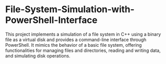 # File-System-Simulation-with-PowerShell-Interface
This project implements a simulation of a file system in C++ using a binary file as a virtual disk and provides a command-line interface through PowerShell. It mimics the behavior of a basic file system, offering functionalities for managing files and directories, reading and writing data, and simulating disk operations.
